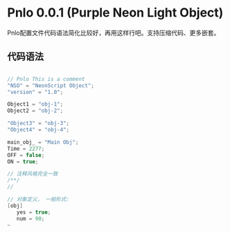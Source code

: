 # Pnlo 0.0.1 (Purple Neon Light Object) 

Pnlo配置文件代码语法简化比较好，再用这样行吧。支持压缩代码、更多嵌套。

## 代码语法
```kt

// Pnlo This is a comment 
"NSO" = "NeonScript Object";
"version" = "1.0";

Object1 = "obj-1";
Object2 = "obj-2";

"Object3" = "obj-3";
"Object4" = "obj-4";

main_obj_ = "Main Obj";
Time = 2277;
OFF = false;
ON = true;

// 注释风格完全一致
/**/
//

// 对象定义， 一般形式:
[obj]
   yes = true;
   num = 90;
~
```

